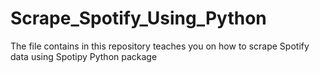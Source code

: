 # Scrape_Spotify_Using_Python

The file contains in this repository teaches you on how to scrape Spotify data using Spotipy Python package

